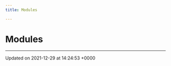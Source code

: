 ```yaml
---
title: Modules

---
```


# Modules







-------------------------------

Updated on 2021-12-29 at 14:24:53 +0000
